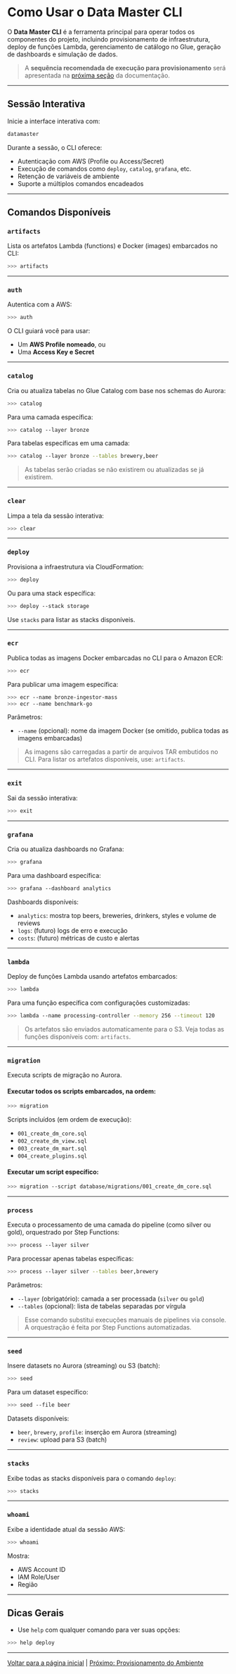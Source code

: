 # Como Usar o Data Master CLI

O **Data Master CLI** é a ferramenta principal para operar todos os componentes do projeto, incluindo provisionamento de infraestrutura, deploy de funções Lambda, gerenciamento de catálogo no Glue, geração de dashboards e simulação de dados.

> A **sequência recomendada de execução para provisionamento** será apresentada na [próxima seção](provisioning.md) da documentação.

---

## Sessão Interativa

Inicie a interface interativa com:

```bash
datamaster
```

Durante a sessão, o CLI oferece:

* Autenticação com AWS (Profile ou Access/Secret)
* Execução de comandos como `deploy`, `catalog`, `grafana`, etc.
* Retenção de variáveis de ambiente
* Suporte a múltiplos comandos encadeados

---

## Comandos Disponíveis

### `artifacts`

Lista os artefatos Lambda (functions) e Docker (images) embarcados no CLI:

```bash
>>> artifacts
```

---

### `auth`

Autentica com a AWS:

```bash
>>> auth
```

O CLI guiará você para usar:

* Um **AWS Profile nomeado**, ou
* Uma **Access Key e Secret**

---

### `catalog`

Cria ou atualiza tabelas no Glue Catalog com base nos schemas do Aurora:

```bash
>>> catalog
```

Para uma camada específica:

```bash
>>> catalog --layer bronze
```

Para tabelas específicas em uma camada:

```bash
>>> catalog --layer bronze --tables brewery,beer
```

> As tabelas serão criadas se não existirem ou atualizadas se já existirem.

---

### `clear`

Limpa a tela da sessão interativa:

```bash
>>> clear
```

---

### `deploy`

Provisiona a infraestrutura via CloudFormation:

```bash
>>> deploy
```

Ou para uma stack específica:

```bash
>>> deploy --stack storage
```

Use `stacks` para listar as stacks disponíveis.

---

### `ecr`

Publica todas as imagens Docker embarcadas no CLI para o Amazon ECR:

```bash
>>> ecr
```

Para publicar uma imagem específica:

```bash
>>> ecr --name bronze-ingestor-mass
>>> ecr --name benchmark-go
```

Parâmetros:

* `--name` (opcional): nome da imagem Docker (se omitido, publica todas as imagens embarcadas)

> As imagens são carregadas a partir de arquivos TAR embutidos no CLI.
> Para listar os artefatos disponíveis, use: `artifacts`.

---

### `exit`

Sai da sessão interativa:

```bash
>>> exit
```

---

### `grafana`

Cria ou atualiza dashboards no Grafana:

```bash
>>> grafana
```

Para uma dashboard específica:

```bash
>>> grafana --dashboard analytics
```

Dashboards disponíveis:

* `analytics`: mostra top beers, breweries, drinkers, styles e volume de reviews
* `logs`: (futuro) logs de erro e execução
* `costs`: (futuro) métricas de custo e alertas

---

### `lambda`

Deploy de funções Lambda usando artefatos embarcados:

```bash
>>> lambda
```

Para uma função específica com configurações customizadas:

```bash
>>> lambda --name processing-controller --memory 256 --timeout 120
```

> Os artefatos são enviados automaticamente para o S3.
> Veja todas as funções disponíveis com: `artifacts`.

---

### `migration`

Executa scripts de migração no Aurora.

#### Executar todos os scripts embarcados, na ordem:

```bash
>>> migration
```

Scripts incluídos (em ordem de execução):

* `001_create_dm_core.sql`
* `002_create_dm_view.sql`
* `003_create_dm_mart.sql`
* `004_create_plugins.sql`

#### Executar um script específico:

```bash
>>> migration --script database/migrations/001_create_dm_core.sql
```

---

### `process`

Executa o processamento de uma camada do pipeline (como silver ou gold), orquestrado por Step Functions:

```bash
>>> process --layer silver
```

Para processar apenas tabelas específicas:

```bash
>>> process --layer silver --tables beer,brewery
```

Parâmetros:

* `--layer` (obrigatório): camada a ser processada (`silver` ou `gold`)
* `--tables` (opcional): lista de tabelas separadas por vírgula

> Esse comando substitui execuções manuais de pipelines via console. A orquestração é feita por Step Functions automatizadas.

---

### `seed`

Insere datasets no Aurora (streaming) ou S3 (batch):

```bash
>>> seed
```

Para um dataset específico:

```bash
>>> seed --file beer
```

Datasets disponíveis:

* `beer`, `brewery`, `profile`: inserção em Aurora (streaming)
* `review`: upload para S3 (batch)

---

### `stacks`

Exibe todas as stacks disponíveis para o comando `deploy`:

```bash
>>> stacks
```

---

### `whoami`

Exibe a identidade atual da sessão AWS:

```bash
>>> whoami
```

Mostra:

* AWS Account ID
* IAM Role/User
* Região

---

## Dicas Gerais

* Use `help` com qualquer comando para ver suas opções:

```bash
>>> help deploy
```

---

[Voltar para a página inicial](../README.md#documentação) | [Próximo: Provisionamento do Ambiente](provisioning.md)